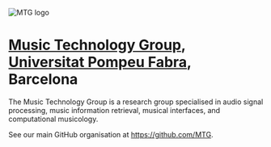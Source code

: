 ![MTG logo](https://www.upf.edu/documents/8071534/8177261/MTG_logo-07.png)

# [Music Technology Group](https://upf.edu/web/mtg), [Universitat Pompeu Fabra](https://upf.edu), Barcelona

The Music Technology Group is a research group specialised in audio signal processing, music information retrieval, musical interfaces, and computational musicology.

See our main GitHub organisation at https://github.com/MTG.
